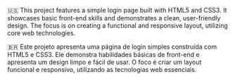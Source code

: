 🇺🇸 This project features a simple login page built with HTML5 and CSS3. It showcases basic front-end skills and demonstrates a clean, user-friendly design. The focus is on creating a functional and responsive layout, utilizing core web technologies.

🇧🇷 Este projeto apresenta uma página de login simples construída com HTML5 e CSS3. Ele demonstra habilidades básicas de front-end e apresenta um design limpo e fácil de usar. O foco é criar um layout funcional e responsivo, utilizando as tecnologias web essenciais.
